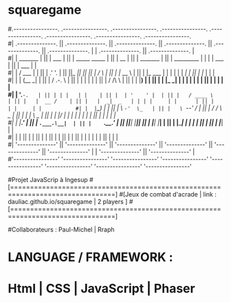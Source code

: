 # squaregame
#.----------------.  .----------------.  .----------------.  .----------------.  .----------------.  .----------------.   .----------------.  .----------------.           
#| .--------------. || .--------------. || .--------------. || .--------------. || .--------------. || .--------------. | | .--------------. || .--------------. |          
#| |    _______   | || |    ___       | || | _____  _____ | || |      __      | || |  _______     | || |  _________   | | | |      ___     | || |     ___      | |          
#| |   /  ___  |  | || |  .'   '.     | || ||_   _||_   _|| || |     /  \     | || | |_   __ \    | || | |_   ___  |  | | | |     |  _|    | || |    |_  |     | |          
#| |  |  (__ \_|  | || | /  .-.  \    | || |  | |    | |  | || |    / /\ \    | || |   | |__) |   | || |   | |_  \_|  | | | |     | |      | || |      | |     | |          
#| |   '.___`-.   | || | | |   | |    | || |  | '    ' |  | || |   / ____ \   | || |   |  __ /    | || |   |  _|  _   | | | |     | |      | || |      | |     | |          
#| |  |`\____) |  | || | \  `-'  \_   | || |   \ `--' /   | || | _/ /    \ \_ | || |  _| |  \ \_  | || |  _| |___/ |  | | | |     | |_     | || |     _| |     | |          
#| |  |_______.'  | || |  `.___.\__|  | || |    `.__.'    | || ||____|  |____|| || | |____| |___| | || | |_________|  | | | |     |___|    | || |    |___|     | |          
#| |              | || |              | || |              | || |              | || |              | || |              | | | |              | || |              | |          
#| '--------------' || '--------------' || '--------------' || '--------------' || '--------------' || '--------------' | | '--------------' || '--------------' |          
#'----------------'  '----------------'  '----------------'  '----------------'  '----------------'  '----------------'   '----------------'  '----------------'

#Projet JavaScrip à Ingesup
#[================================================================================]
#[Jeux de combat d'acrade | link : dauliac.github.io/squaregame | 2 players       ]
#[================================================================================]

#Collaborateurs : Paul-Michel | Rraph

# LANGUAGE / FRAMEWORK :
#  Html | CSS | JavaScript | Phaser
